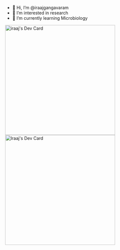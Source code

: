 - 👋 Hi, I’m @iraajgangavaram
- 👀 I’m interested in research
 - 🌱 I’m currently learning Microbiology
<!---
iraajgangavaram/iraajgangavaram is a ✨ special ✨ repository because its `README.md` (this file) appears on your GitHub profile.
You can click the Preview link to take a look at your changes.
--->
<a href="https://app.daily.dev/iraaj"><img src="https://api.daily.dev/devcards/v2/Vmp5UfskxQ5rSl102Ntaz.png?r=odl" width="356" alt="iraaj's Dev Card"/></a>
<a href="https://app.daily.dev/iraajgangavaram"><img src="./devcard.png" width="356" alt="Iraaj's Dev Card"/></a>
